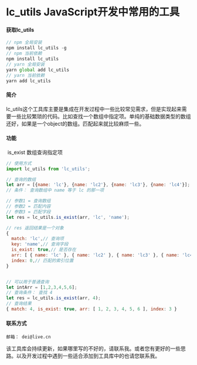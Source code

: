 # lc_utils JavaScript开发中常用的工具

#### 获取lc_utils

```js
// npm 全局安装
npm install lc_utils -g
// npm 当前依赖
npm install lc_utils
// yarn 全局安装
yarn global add lc_utils 
// yarn 当前依赖
yarn add lc_utils
```

#### 简介

​		lc_utils这个工具库主要是集成在开发过程中一些比较常见需求，但是实现起来需要一些比较繁琐的代码。比如查找一个数组中指定项。单纯的基础数据类型的数组还好，如果是一个object的数组。匹配起来就比较麻烦一些。

#### 功能

​		is_exist 数组查询指定项

```js
// 使用方式
import lc_utils from 'lc_utils';

// 查询的数组
let arr = [{name: 'lc'}, {name: 'lc2'}, {name: 'lc3'}, {name: 'lc4'}];
// 条件： 查询数组中 name 等于 lc 的那一项

// 参数1 = 查询数组
// 参数2 = 匹配内容
// 参数3 = 匹配字段
let res = lc_utils.is_exist(arr, 'lc', 'name');

// res 返回结果是一个对象
{
  match: 'lc',// 查询项
  key: 'name',// 查询字段
  is_exist: true,// 是否存在
  arr: [ { name: 'lc' }, { name: 'lc2' }, { name: 'lc3' }, { name: 'lc4' } ],// 原数组
  index: 0,// 匹配的索引位置
}


// 可以用于普通查询
let intArr = [1,2,3,4,5,6];
// 查询条件： 查找 4 
let res = lc_utils.is_exist(arr, 4);
// 查询结果   
{ match: 4, is_exist: true, arr: [ 1, 2, 3, 4, 5, 6 ], index: 3 }


```

#### 联系方式

```
邮箱： dei@live.cn
```

​		该工具库会持续更新，如果哪里写的不好的，请联系我。或者您有更好的一些思路。以及开发过程中遇到一些适合添加到工具库中的也请您联系我。